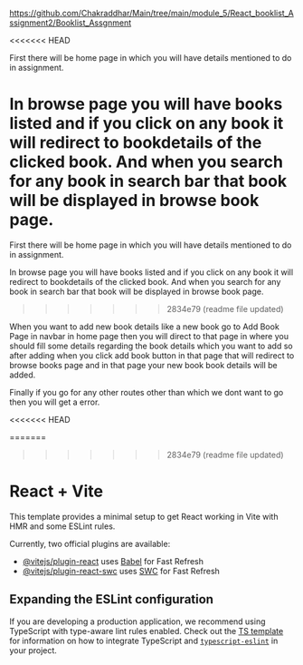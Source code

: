 https://github.com/Chakraddhar/Main/tree/main/module_5/React_booklist_Assignment2/Booklist_Assgnment

<<<<<<< HEAD

First there will be home page in which you will have details mentioned to do in assignment.

In browse page you will have books listed and if you click on any book it will redirect to bookdetails of the clicked book.
And when you search for any book in search bar that book will be displayed in browse book page.
=======
First there will be home page in which you will have details mentioned to do in assignment.

In browse page you will have books listed and if you click on any book it will redirect to bookdetails of the clicked book. And when you search for any book in search bar that book will be displayed in browse book page.
>>>>>>> 2834e79 (readme file updated)

When you want to add new book details like a new book go to Add Book Page in navbar in home page then you will direct to that page in where you should fill some details regarding the book details which you want to add so after adding when you click add book button in that page that will redirect to browse books page and in that page your new book book details will be added.

Finally if you go for any other routes other than which we dont want to go then you will get a error.




<<<<<<< HEAD












=======
>>>>>>> 2834e79 (readme file updated)
# React + Vite

This template provides a minimal setup to get React working in Vite with HMR and some ESLint rules.

Currently, two official plugins are available:

- [@vitejs/plugin-react](https://github.com/vitejs/vite-plugin-react/blob/main/packages/plugin-react) uses [Babel](https://babeljs.io/) for Fast Refresh
- [@vitejs/plugin-react-swc](https://github.com/vitejs/vite-plugin-react/blob/main/packages/plugin-react-swc) uses [SWC](https://swc.rs/) for Fast Refresh

## Expanding the ESLint configuration

If you are developing a production application, we recommend using TypeScript with type-aware lint rules enabled. Check out the [TS template](https://github.com/vitejs/vite/tree/main/packages/create-vite/template-react-ts) for information on how to integrate TypeScript and [`typescript-eslint`](https://typescript-eslint.io) in your project.
